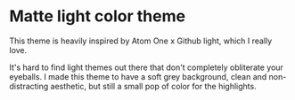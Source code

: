# Matte light color theme

This theme is heavily inspired by Atom One x Github light, which I really love.

It's hard to find light themes out there that don't completely obliterate your eyeballs. 
I made this theme to have a soft grey background, clean and non-distracting aesthetic, but still a small pop of color for the highlights.

